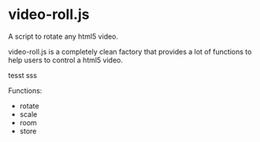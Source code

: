 # video-roll.js
A script to rotate any html5 video.

video-roll.js is a completely clean factory that provides a lot of functions to help users to control a html5 video.

tesst sss


Functions:
- rotate
- scale
- room
- store
